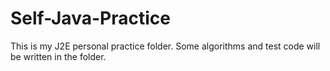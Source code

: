 # Self-Java-Practice
This is my J2E personal practice folder.
Some algorithms and test code will be written in the folder.
